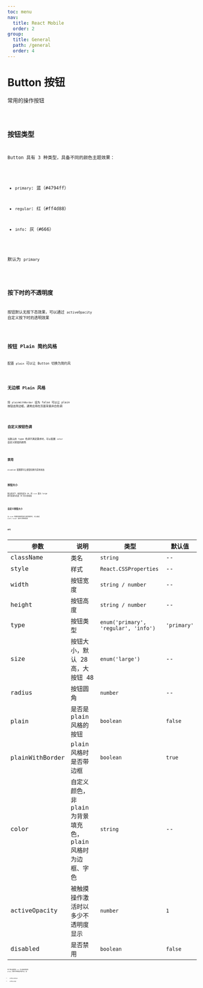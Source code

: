 ```yaml
---
toc: menu
nav:
  title: React Mobile
  order: 2
group:
  title: General
  path: /general
  order: 4
---
```


# Button 按钮

常用的操作按钮

<code src='./demos' phone />

## 按钮类型

Button 具有 3 种类型，具备不同的颜色主题效果：

- `primary`: 蓝（#4794ff）

- `regular`: 红（#ff4d88）

- `info`: 灰（#666）

默认为 `primary`

<code src='./demos/demo-type.tsx' />

## 按下时的不透明度

按钮默认无按下态效果，可以通过 `activeOpacity` 自定义按下时的透明效果

<code src='./demos/demo-opacity.tsx' />

## 按钮 Plain 简约风格

配置 `plain` 可以让 Button 切换为简约风

<code src='./demos/demo-plain.tsx' />

## 无边框 Plain 风格

将 `plainWithBorder` 设为 false 可以让 plain 按钮去除边框，通常应用在页面背景非白色调

<code src='./demos/demo-plain-border.tsx' />

## 自定义按钮色调

当默认的 type 色调不满足需求时，可以配置 `color` 自定义按钮的颜色

<code src='./demos/demo-color.tsx' />

## 禁用

`disabled` 配置即可让按钮切换为禁用状态

<code src='./demos/demo-disabled.tsx' />

## 按钮大小

默认情况下，按钮高度为 28，将 `size` 置为 large 即可变更为高度 48 的大型按钮

<code src='./demos/demo-size.tsx' />

## 自定义按钮大小

当 size 内置的按钮宽高不满足需求时，可以通过 `width`、`height` 自定义按钮宽高

<code src='./demos/demo-rect.tsx' />

## API

| 参数 | 说明               | 类型         | 默认值 |
|------|--------------------|--------------|--------|
| className | 类名 | `string` | -- |
| style | 样式 | `React.CSSProperties` | -- |
| width | 按钮宽度 | `string / number` | -- |
| height | 按钮高度 | `string / number` | -- |
| type | 按钮类型 | `enum('primary', 'regular', 'info')` | `'primary'` |
| size | 按钮大小，默认 28 高，大按钮 48 | `enum('large')` | -- |
| radius | 按钮圆角 | `number` | -- |
| plain | 是否是 plain 风格的按钮 | `boolean` | `false` |
| plainWithBorder | plain 风格时是否带边框 | `boolean` | `true` |
| color | 自定义颜色，非 plain 为背景填充色，plain 风格时为边框、字色 | `string` | -- |
| activeOpacity | 被触摸操作激活时以多少不透明度显示 | `number` | `1` |
| disabled | 是否禁用 | `boolean` | `false` |

除了默认配置项，`div` 可以接收的所有 props，都会作用到组件根节点，如

- onMouseDown
- onMouseUp